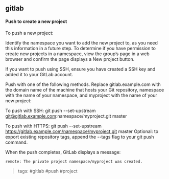 gitlab
---

#### Push to create a new project

To push a new project:

Identify the namespace you want to add the new project to, as you need this information in a future step. To determine if you have permission to create new projects in a namespace, view the group’s page in a web browser and confirm the page displays a New project button.

If you want to push using SSH, ensure you have created a SSH key and added it to your GitLab account.

Push with one of the following methods. Replace gitlab.example.com with the domain name of the machine that hosts your Git repository, namespace with the name of your namespace, and myproject with the name of your new project:

To push with SSH: git push --set-upstream git@gitlab.example.com:namespace/myproject.git master

To push with HTTPS: git push --set-upstream https://gitlab.example.com/namespace/myproject.git master Optional: to export existing repository tags, append the --tags flag to your git push command.

When the push completes, GitLab displays a message:


    remote: The private project namespace/myproject was created.


> tags: #gitlab #push #project
